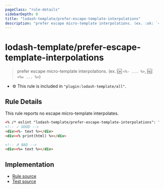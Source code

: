 ```yaml
---
pageClass: "rule-details"
sidebarDepth: 0
title: "lodash-template/prefer-escape-template-interpolations"
description: "prefer escape micro-template interpolations. (ex. :ok: `<%- ... %>`, :ng: `<%= ... %>`)"
---
```

# lodash-template/prefer-escape-template-interpolations
> prefer escape micro-template interpolations. (ex. :ok: `<%- ... %>`, :ng: `<%= ... %>`)

- :gear: This rule is included in `"plugin:lodash-template/all"`.

## Rule Details

This rule reports no escape micro-template interpolates.

```html
<% /* eslint "lodash-template/prefer-escape-template-interpolations": "error" */ %>
<!-- ✓ GOOD -->
<div><%- text %></div>
<div><% print(html) %></div>

<!-- ✗ BAD -->
<div><%= text %></div>
```

## Implementation

- [Rule source](https://github.com/ota-meshi/eslint-plugin-lodash-template/blob/master/lib/rules/prefer-escape-template-interpolations.js)
- [Test source](https://github.com/ota-meshi/eslint-plugin-lodash-template/blob/master/tests/lib/rules/prefer-escape-template-interpolations.js)
